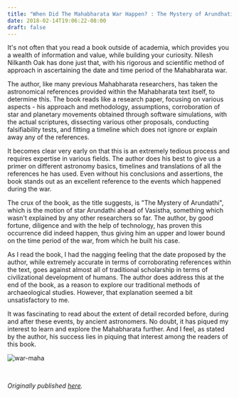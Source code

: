 ```yaml
---
title: "When Did The Mahabharata War Happen? : The Mystery of Arundhati"
date: 2018-02-14T19:06:22-08:00
draft: false
---
```


It's not often that you read a book outside of academia, which provides you a wealth of information and value, while building your curiosity. Nilesh Nilkanth Oak has done just that, with his rigorous and scientific method of approach in ascertaining the date and time period of the Mahabharata war.

The author, like many previous Mahabharata researchers, has taken the astronomical references provided within the Mahabharata text itself, to determine this. The book reads like a research paper, focusing on various aspects - his approach and methodology, assumptions, corroboration of star and planetary movements obtained through software simulations, with the actual scriptures, dissecting various other proposals, conducting falsifiability tests, and fitting a timeline which does not ignore or explain away any of the references.

It becomes clear very early on that this is an extremely tedious process and requires expertise in various fields. The author does his best to give us a primer on different astronomy basics, timelines and translations of all the references he has used. Even without his conclusions and assertions, the book stands out as an excellent reference to the events which happened during the war.

The crux of the book, as the title suggests, is "The Mystery of Arundathi", which is the motion of star Arundathi ahead of Vasistha, something which wasn't explained by any other researchers so far. The author, by good fortune, diligence and with the help of technology, has proven this occurrence did indeed happen, thus giving him an upper and lower bound on the time period of the war, from which he built his case.

As I read the book, I had the nagging feeling that the date proposed by the author, while extremely accurate in terms of corroborating references within the text, goes against almost all of traditional scholarship in terms of civilizational development of humans. The author does address this at the end of the book, as a reason to explore our traditional methods of archaeological studies. However, that explanation seemed a bit unsatisfactory to me.

It was fascinating to read about the extent of detail recorded before, during and after these events, by ancient astronomers. No doubt, it has piqued my interest to learn and explore the Mahabharata further. And I feel, as stated by the author, his success lies in piquing that interest among the readers of this book.

![war-maha](/war-maha.jpg)

&nbsp;&nbsp;

*Originally published [here](https://www.goodreads.com/review/show/2239498824).*
